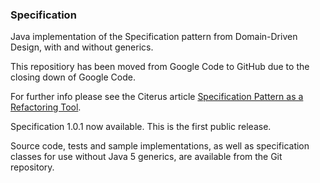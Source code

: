 ### Specification

Java implementation of the Specification pattern from Domain-Driven Design, with and without generics.

This repositiory has been moved from Google Code to GitHub due to the closing down of Google Code.

For further info please see the Citerus article [Specification Pattern as a Refactoring Tool](http://www.citerus.se/specification-pattern-as-a-refactoring-tool/).

Specification 1.0.1 now available. This is the first public release.

Source code, tests and sample implementations, as well as specification classes for use without Java 5 generics, are available from the Git repository. 
